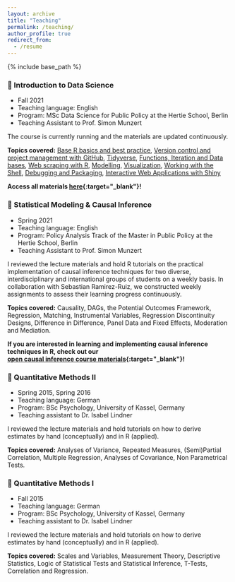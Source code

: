 ```yaml
---
layout: archive
title: "Teaching"
permalink: /teaching/
author_profile: true
redirect_from:
  - /resume
---
```


{% include base_path %}

### 🎒 Introduction to Data Science

* Fall 2021
* Teaching language: English
* Program: MSc Data Science for Public Policy at the Hertie School, Berlin
* Teaching Assistant to Prof. Simon Munzert

The course is currently running and the materials are updated continuously.

**Topics covered:** [Base R basics and best practice](https://raw.githack.com/intro-to-data-science-21/labs/main/session-1-intro/1-intro.html), [Version control and project management with GitHub](https://raw.githack.com/intro-to-data-science-21/labs/main/session-2-version-control/2-git.html), [Tidyverse](https://raw.githack.com/intro-to-data-science-21/labs/main/session-3-tidyverse/3-tidyverse.html), [Functions, Iteration and Data bases](https://raw.githack.com/intro-to-data-science-21/labs/main/session-4-databases/4-databases.html), [Web scraping with R](https://raw.githack.com/intro-to-data-science-21/labs/main/session-5-web-scraping/5-web-scraping.html), [Modelling](https://raw.githack.com/intro-to-data-science-21/labs/main/session-6-modelling/6-modelling.html), [Visualization](https://raw.githack.com/intro-to-data-science-21/labs/main/session-7-visualization/7-visualization.html), [Working with the Shell](https://raw.githack.com/intro-to-data-science-21/labs/main/session-8-shell/8-shell.html), [Debugging and Packaging](https://raw.githack.com/intro-to-data-science-21/labs/main/session-9-debugging/9-debugging.html), [Interactive Web Applications with Shiny](https://raw.githack.com/intro-to-data-science-21/labs/main/session-10-shiny/10-shiny.html)

**Access all materials [here](https://github.com/intro-to-data-science-21/labs){:target="_blank"}!**


### 🎒 Statistical Modeling & Causal Inference

* Spring 2021
* Teaching language: English
* Program: Policy Analysis Track of the Master in Public Policy at the Hertie School, Berlin
* Teaching Assistant to Prof. Simon Munzert

I reviewed the lecture materials and hold R tutorials on the practical implementation of causal inference techniques for two diverse, interdisciplinary and international groups of students on a weekly basis. In collaboration with Sebastian Ramirez-Ruiz, we constructed weekly assignments to assess their learning progress continuously.

**Topics covered:** Causality, DAGs, the Potential Outcomes Framework, Regression, Matching, Instrumental Variables, Regression Discontinuity Designs, Difference in Difference, Panel Data and Fixed Effects, Moderation and Mediation.

**If you are interested in learning and implementing causal inference techniques in R, check out our <br>
[open causal inference course materials](https://lfoswald.github.io/2021-spring-stats2/){:target="_blank"}!**


### 🎒 Quantitative Methods II

* Spring 2015, Spring 2016
* Teaching language: German
* Program: BSc Psychology, University of Kassel, Germany
* Teaching assistant to Dr. Isabel Lindner

I reviewed the lecture materials and hold tutorials on how to derive estimates by hand (conceptually) and in R (applied).

**Topics covered:** Analyses of Variance, Repeated Measures, (Semi)Partial Correlation, Multiple Regression, Analyses of Covariance, Non Parametrical Tests.


### 🎒 Quantitative Methods I

* Fall 2015
* Teaching language: German
* Program: BSc Psychology, University of Kassel, Germany
* Teaching assistant to Dr. Isabel Lindner

I reviewed the lecture materials and hold tutorials on how to derive estimates by hand (conceptually) and in R (applied).

**Topics covered:** Scales and Variables, Measurement Theory, Descriptive Statistics, Logic of Statistical Tests and Statistical Inference, T-Tests, Correlation and Regression.
